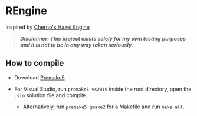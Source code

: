 # REngine

Inspired by [Cherno's Hazel Engine](https://github.com/TheCherno/Hazel)

> __*Disclaimer: This project exists solely for my own testing purposes and it is not to be in any way taken seriously.*__

## How to compile

* Download [Premake5](https://premake.github.io/)

* For Visual Studio, run `premake5 vs2019` inside the root directory, open the `.sln` solution file and compile.
  * Alternatively, run `premake5 gmake2` for a Makefile and run `make all`.
